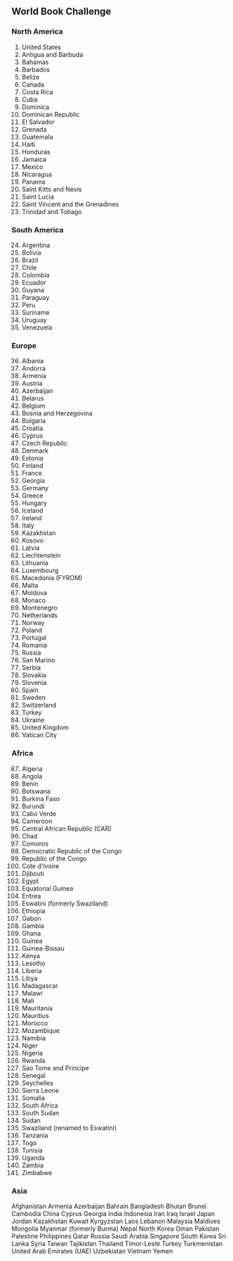 ## World Book Challenge


### North America
1. United States
2. Antigua and Barbuda
3. Bahamas
4. Barbados
5. Belize
6. Canada
7. Costa Rica
8. Cuba
9. Dominica
10. Dominican Republic
11. El Salvador
12. Grenada
13. Guatemala
14. Haiti
15. Honduras
16. Jamaica
17. Mexico
18. Nicaragua
19. Panama
20. Saint Kitts and Nevis
21. Saint Lucia
22. Saint Vincent and the Grenadines
23. Trinidad and Tobago

### South America
24. Argentina
25. Bolivia
26. Brazil
27. Chile
28. Colombia
29. Ecuador
30. Guyana
31. Paraguay
32. Peru
33. Suriname
34. Uruguay
35. Venezuela

### Europe
36. Albania
37. Andorra
38. Armenia
39. Austria
40. Azerbaijan
41. Belarus
42. Belgium
43. Bosnia and Herzegovina
44. Bulgaria
45. Croatia
46. Cyprus
47. Czech Republic
48. Denmark
49. Estonia
50. Finland
51. France
52. Georgia
53. Germany
54. Greece
55. Hungary
56. Iceland
57. Ireland
58. Italy
59. Kazakhstan
60. Kosovo
61. Latvia
62. Liechtenstein
63. Lithuania
64. Luxembourg
65. Macedonia (FYROM)
66. Malta
67. Moldova
68. Monaco
69. Montenegro
70. Netherlands
71. Norway
72. Poland
73. Portugal
74. Romania
75. Russia
76. San Marino
77. Serbia
78. Slovakia
79. Slovenia
80. Spain
81. Sweden
82. Switzerland
83. Turkey
84. Ukraine
85. United Kingdom
86. Vatican City

### Africa
87. Algeria
88. Angola
89. Benin
90. Botswana
91. Burkina Faso
92. Burundi
93. Cabo Verde
94. Cameroon
95. Central African Republic (CAR)
96. Chad
97. Comoros
98. Democratic Republic of the Congo
99. Republic of the Congo
100. Cote d'Ivoire
101. Djibouti
102. Egypt
103. Equatorial Guinea
104. Eritrea
105. Eswatini (formerly Swaziland)
106. Ethiopia
107. Gabon
108. Gambia
109. Ghana
110. Guinea
111. Guinea-Bissau
112. Kenya
113. Lesotho
114. Liberia
115. Libya
116. Madagascar
117. Malawi
118. Mali
119. Mauritania
120. Mauritius
121. Morocco
122. Mozambique
123. Namibia
124. Niger
125. Nigeria
126. Rwanda
127. Sao Tome and Principe
128. Senegal
129. Seychelles
130. Sierra Leone
131. Somalia
132. South Africa
133. South Sudan
134. Sudan
135. Swaziland (renamed to Eswatini)
136. Tanzania
137. Togo
138. Tunisia
139. Uganda
140. Zambia
141. Zimbabwe

### Asia
Afghanistan
Armenia
Azerbaijan
Bahrain
Bangladesh
Bhutan
Brunei
Cambodia
China
Cyprus
Georgia
India
Indonesia
Iran
Iraq
Israel
Japan
Jordan
Kazakhstan
Kuwait
Kyrgyzstan
Laos
Lebanon
Malaysia
Maldives
Mongolia
Myanmar (formerly Burma)
Nepal
North Korea
Oman
Pakistan
Palestine
Philippines
Qatar
Russia
Saudi Arabia
Singapore
South Korea
Sri Lanka
Syria
Taiwan
Tajikistan
Thailand
Timor-Leste
Turkey
Turkmenistan
United Arab Emirates (UAE)
Uzbekistan
Vietnam
Yemen
